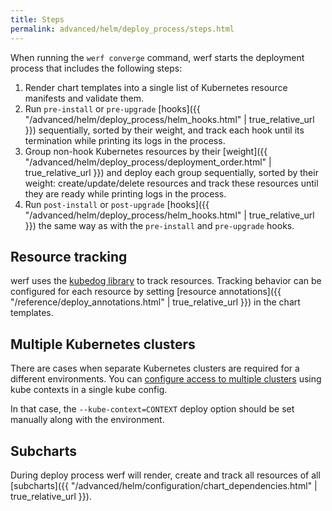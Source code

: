 ```yaml
---
title: Steps
permalink: advanced/helm/deploy_process/steps.html
---
```


When running the `werf converge` command, werf starts the deployment process that includes the following steps:

1. Render chart templates into a single list of Kubernetes resource manifests and validate them.
2. Run `pre-install` or `pre-upgrade` [hooks]({{ "/advanced/helm/deploy_process/helm_hooks.html" | true_relative_url }}) sequentially, sorted by their weight, and track each hook until its termination while printing its logs in the process.
3. Group non-hook Kubernetes resources by their [weight]({{ "/advanced/helm/deploy_process/deployment_order.html" | true_relative_url }}) and deploy each group sequentially, sorted by their weight: create/update/delete resources and track these resources until they are ready while printing logs in the process.
4. Run `post-install` or `post-upgrade` [hooks]({{ "/advanced/helm/deploy_process/helm_hooks.html" | true_relative_url }}) the same way as with the `pre-install` and `pre-upgrade` hooks.

## Resource tracking

werf uses the [kubedog library](https://github.com/werf/kubedog) to track resources. Tracking behavior can be configured for each resource by setting [resource annotations]({{ "/reference/deploy_annotations.html" | true_relative_url }}) in the chart templates.

## Multiple Kubernetes clusters

There are cases when separate Kubernetes clusters are required for a different environments. You can [configure access to multiple clusters](https://kubernetes.io/docs/tasks/access-application-cluster/configure-access-multiple-clusters) using kube contexts in a single kube config.

In that case, the `--kube-context=CONTEXT` deploy option should be set manually along with the environment.

## Subcharts

During deploy process werf will render, create and track all resources of all [subcharts]({{ "/advanced/helm/configuration/chart_dependencies.html" | true_relative_url }}).
